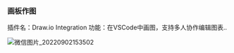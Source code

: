 ### 画板作图
插件名：Draw.io Integration
功能：在VSCode中画图，支持多人协作编辑图表..

![微信图片_20220902153502](https://downloadflies.com//blog-img/%E5%BE%AE%E4%BF%A1%E5%9B%BE%E7%89%87_20220902153502.gif)